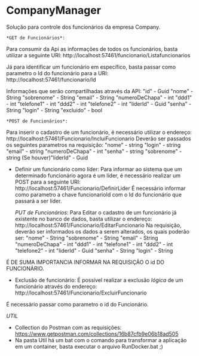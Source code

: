 # CompanyManager

Solução para controle dos funcionários da empresa Company.

    *GET de Funcionários*:
Para consumir da Api as informações de todos os funcionários, basta utilizar a seguinte URI:
 http://localhost:57461/funcionario/Listafuncionarios
 
Já para identificar um funcionário em específico, basta passar como parametro o Id do funcionário para a URI:
http://localhost:57461/funcionario/Id
 
Informações que serão compartilhadas através da API:
        "id" - Guid
        "nome" - String
        "sobrenome" - String
        "email" - String
        "numeroDeChapa" - int
        "ddd1" - int
        "telefone1" - int
        "ddd2" - int
        "telefone2" - int
        "liderId" - Guid
        "senha" - String
        "login" - String
        "excluido" - bool
        
    *POST de Funcionários*:
Para inserir o cadastro de um funcionário, é necessário utilizar o endereço:
  http://localhost:57461/Funcionario/IncluiFuncionario
Deverão ser passados os seguintes parametros na requisição:
        "nome" - string
        "login" - string
        "email" - string
        "numeroDeChapa" - int
        "senha" - string
        "sobrenome" - string
        (Se houver)"liderId" - Guid 
        
- Definir um funcionário como líder:
Para informar ao sistema que um determinado funcionário agora é um líder, é necessário realizar um POST para a seguinte URI:
  http://localhost:57461/Funcionario/DefinirLider
É necessário informar como parametro a chave funcionarioId com o Id do funcionário que passará a ser líder. 
        
    *PUT de Funcionários*:
Para Editar o cadastro de um funcionário já existente no banco de dados, basta utilizar o endereço:
  http://localhost:57461/Funcionario/EditarFuncionario
Na requisição, deverão ser informados os dados a serem alterados, os quais poderão ser:
        "nome" - String
        "sobrenome" - String
        "email" - String
        "numeroDeChapa" - int
        "ddd1" - int
        "telefone1" - int
        "ddd2" - int
        "telefone2" - int
        "liderId" - Guid
        "senha" - String
        "login" - String
        
É DE SUMA IMPORTANCIA INFORMAR NA REQUISIÇÃO O id DO FUNCIONÁRIO.

- Exclusão de funcionário:
É possível realizar a exclusão _*lógica*_ de um funcionário através do endereço:
  http://localhost:57461/Funcionario/ExcluirFuncionario
  
É necessário passar como parametro o id do Funcionário.


*UTIL*
- Collection do Postman com as requisições: https://www.getpostman.com/collections/16b87cfb9e06b18ad505
- Na pasta Util há um bat com o comando para transformar a aplicação em um container, basta executar o arquivo RunDocker.bat ;)
